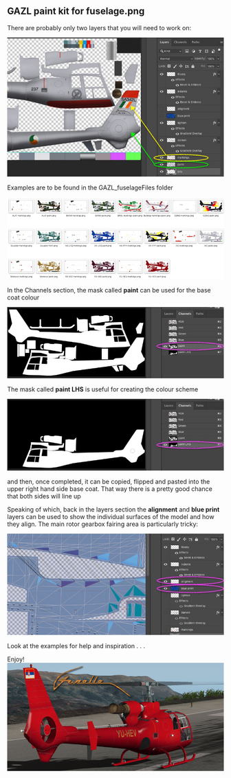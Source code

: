 ## GAZL paint kit for fuselage.png


There are probably only two layers that you will need to work on:


![pic01](docPics/pic01.jpg)

Examples are to be found in the GAZL_fuselageFiles folder

![pic02](docPics/pic02.jpg)


In the Channels section, the mask called **paint** can be used for the base coat colour

![pic02](docPics/pic03.jpg)


The mask called **paint LHS** is useful for creating the colour scheme 

![pic02](docPics/pic04.jpg)

and then, once completed, it can be copied, flipped and pasted into the upper right hand side base coat.  That way there is a pretty good chance that both sides will line up


Speaking of which, back in the layers section the **alignment** and **blue print** layers can be used to show the individual surfaces of the model and how they align. The main rotor gearbox fairing area is particularly tricky:

![pic02](docPics/pic05.jpg)

Look at the examples for help and inspiration . . . 





Enjoy!
![YU-HEV_800x400](docPics/YU-HEV_800x400.jpg)